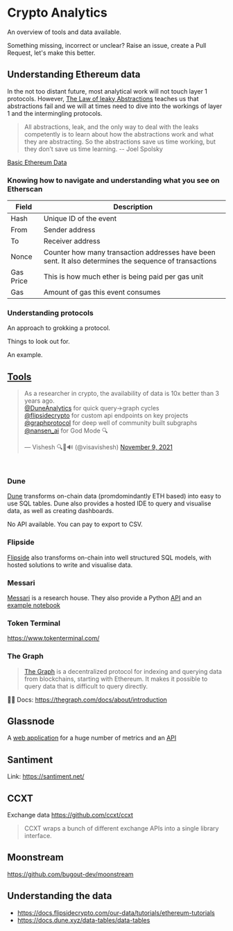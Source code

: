 # Crypto Analytics

An overview of tools and data available.

Something missing, incorrect or unclear? Raise an issue, create a Pull Request, let's make this better.

## Understanding Ethereum data

In the not too distant future, most analytical work will not touch layer 1 protocols. However, [The Law of leaky Abstractions](https://www.joelonsoftware.com/2002/11/11/the-law-of-leaky-abstractions/) teaches us that abstractions fail and we will at times need to dive into the workings of layer 1 and the intermingling protocols.

>  All abstractions, leak, and the only way to deal with the leaks competently is to learn about how the abstractions work and what they are abstracting. So the abstractions save us time working, but they don’t save us time learning. -- Joel Spolsky

[Basic Ethereum Data](./analytics-course/01_basic_ethereum_data.md)

### Knowing how to navigate and understanding what you see on Etherscan


| Field  | Description  |
|---|---|
| Hash | Unique ID of the event  |
| From  | Sender address   |
| To  | Receiver address   |
| Nonce  | Counter how many transaction addresses have been sent. It also determines the sequence of transactions   |
| Gas Price  | This is how much ether is being paid per gas unit   |
| Gas  | Amount of gas this event consumes   |

### Understanding protocols

An approach to grokking a protocol.

Things to look out for.

An example.

## [Tools](#analytics-tools)

<blockquote class="twitter-tweet"><p lang="en" dir="ltr">As a researcher in crypto, the availability of data is 10x better than 3 years ago.<br> <a href="https://twitter.com/DuneAnalytics?ref_src=twsrc%5Etfw">@DuneAnalytics</a> for quick query-&gt;graph cycles<a href="https://twitter.com/flipsidecrypto?ref_src=twsrc%5Etfw"><br>@flipsidecrypto</a> for custom api endpoints on key projects<a href="https://twitter.com/graphprotocol?ref_src=twsrc%5Etfw"><br>@graphprotocol</a> for deep well of community built subgraphs<a href="https://twitter.com/nansen_ai?ref_src=twsrc%5Etfw"><br>@nansen_ai</a> for God Mode 🔍</p>&mdash; Vishesh 🔍🦇🔊 (@visavishesh) <a href="https://twitter.com/visavishesh/status/1458158005388816393?ref_src=twsrc%5Etfw">November 9, 2021</a></blockquote> <script async src="https://platform.twitter.com/widgets.js" charset="utf-8"></script><br>

### Dune

[Dune](https://dune.xyz/home) transforms on-chain data (promdomindantly ETH based) into easy to use SQL tables. Dune also provides a hosted IDE to query and visualise data, as well as creating dashboards.

No API available. You can pay to export to CSV.

### Flipside

[Flipside](https://www.flipsidecrypto.com/) also transforms on-chain into well structured SQL models, with hosted solutions to write and visualise data.

### Messari

[Messari](https://messari.io/) is a research house. They also provide a Python [API](https://github.com/messari/messari-python-api) and an [example notebook](https://github.com/messari/messari-python-api/blob/master/examples/Messari%20API%20Tutorial.ipynb)

### Token Terminal

https://www.tokenterminal.com/

### The Graph

> [The Graph](https://thegraph.com/en/) is a decentralized protocol for indexing and querying data from blockchains, starting with Ethereum. It makes it possible to query data that is difficult to query directly.

🤷‍♂️ Docs: https://thegraph.com/docs/about/introduction

## Glassnode

A [web application](https://studio.glassnode.com/metrics?a=BTC&m=addresses.ActiveCount) for a huge number of metrics and an [API](https://docs.glassnode.com/api/addresses)

## Santiment

Link: https://santiment.net/

## CCXT

Exchange data https://github.com/ccxt/ccxt

> CCXT wraps a bunch of different exchange APIs into a single library interface. 

## Moonstream

https://github.com/bugout-dev/moonstream


## Understanding the data

- https://docs.flipsidecrypto.com/our-data/tutorials/ethereum-tutorials
- https://docs.dune.xyz/data-tables/data-tables
